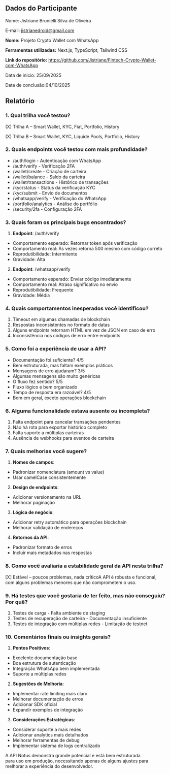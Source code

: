 ﻿## **Dados do Participante**

Nome: Jistriane Brunielli Silva de Oliveira

E-mail: jistrianedroid@gmail.com

**Nome:** Projeto Crypto Wallet com WhatsApp

**Ferramentas utilizadas:** Next.js, TypeScript, Tailwind CSS

**Link do repositório:** https://github.com/Jistriane/Fintech-Crypto-Wallet-com-WhatsApp

Data de inicio: 25/09/2025

Data de conclusão:04/10/2025
## **Relatório**
### **1. Qual trilha você testou?**
(X) Trilha A – Smart Wallet, KYC, Fiat, Portfolio, History

(X) Trilha B – Smart Wallet, KYC, Liquide Pools, Portfolio, History
### **2. Quais endpoints você testou com mais profundidade?**
- /auth/login - Autenticação com WhatsApp
- /auth/verify - Verificação 2FA
- /wallet/create - Criação de carteira
- /wallet/balance - Saldo da carteira
- /wallet/transactions - Histórico de transações
- /kyc/status - Status da verificação KYC
- /kyc/submit - Envio de documentos
- /whatsapp/verify - Verificação do WhatsApp
- /portfolio/analytics - Análise do portfólio
- /security/2fa - Configuração 2FA
### **3. Quais foram os principais bugs encontrados?**
1. **Endpoint**: /auth/verify
- Comportamento esperado: Retornar token após verificação
- Comportamento real: Às vezes retorna 500 mesmo com código correto
- Reprodutibilidade: Intermitente
- Gravidade: Alta
2. **Endpoint**: /whatsapp/verify
- Comportamento esperado: Enviar código imediatamente
- Comportamento real: Atraso significativo no envio
- Reprodutibilidade: Frequente
- Gravidade: Média
### **4. Quais comportamentos inesperados você identificou?**
1. Timeout em algumas chamadas de blockchain
2. Respostas inconsistentes no formato de datas
3. Alguns endpoints retornam HTML em vez de JSON em caso de erro
4. Inconsistência nos códigos de erro entre endpoints
### **5. Como foi a experiência de usar a API?**
- Documentação foi suficiente? 4/5
- Bem estruturada, mas faltam exemplos práticos
- Mensagens de erro ajudaram? 3/5
- Algumas mensagens são muito genéricas
- O fluxo fez sentido? 5/5
- Fluxo lógico e bem organizado
- Tempo de resposta era razoável? 4/5
- Bom em geral, exceto operações blockchain
### **6. Alguma funcionalidade estava ausente ou incompleta?**
1. Falta endpoint para cancelar transações pendentes
2. Não há rota para exportar histórico completo
3. Falta suporte a múltiplas carteiras
4. Ausência de webhooks para eventos de carteira
### **7. Quais melhorias você sugere?**
1. **Nomes de campos**:
- Padronizar nomenclatura (amount vs value)
- Usar camelCase consistentemente
2. **Design de endpoints**:
- Adicionar versionamento na URL
- Melhorar paginação
3. **Lógica de negócio**:
- Adicionar retry automático para operações blockchain
- Melhorar validação de endereços
4. **Retornos da API**:
- Padronizar formato de erros
- Incluir mais metadados nas respostas
### **8. Como você avaliaria a estabilidade geral da API nesta trilha?**
[X] Estável – poucos problemas, nada críticoA API é robusta e funcional, com alguns problemas menores que não comprometem o uso.
### **9. Há testes que você gostaria de ter feito, mas não conseguiu? Por quê?**
1. Testes de carga - Falta ambiente de staging
2. Testes de recuperação de carteira - Documentação insuficiente
3. Testes de integração com múltiplas redes - Limitação de testnet
### **10. Comentários finais ou insights gerais?**
1. **Pontos Positivos**:
- Excelente documentação base
- Boa estrutura de autenticação
- Integração WhatsApp bem implementada
- Suporte a múltiplas redes
2. **Sugestões de Melhoria**:
- Implementar rate limiting mais claro
- Melhorar documentação de erros
- Adicionar SDK oficial
- Expandir exemplos de integração
3. **Considerações Estratégicas**:
- Considerar suporte a mais redes
- Adicionar analytics mais detalhados
- Melhorar ferramentas de debug
- Implementar sistema de logs centralizado

A API Notus demonstra grande potencial e está bem estruturada para uso em produção, necessitando apenas de alguns ajustes para melhorar a experiência do desenvolvedor.
